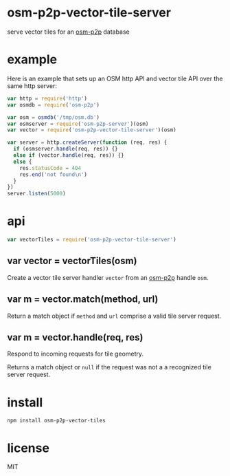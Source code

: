 # osm-p2p-vector-tile-server

serve vector tiles for an [osm-p2p][1] database

[1]: https://github.com/digidem/osm-p2p

# example

Here is an example that sets up an OSM http API and vector tile API over the
same http server:

``` js
var http = require('http')
var osmdb = require('osm-p2p')

var osm = osmdb('/tmp/osm.db')
var osmserver = require('osm-p2p-server')(osm)
var vector = require('osm-p2p-vector-tile-server')(osm)

var server = http.createServer(function (req, res) {
  if (osmserver.handle(req, res)) {}
  else if (vector.handle(req, res)) {}
  else {
    res.statusCode = 404
    res.end('not found\n')
  }
})
server.listen(5000)
```

# api

``` js
var vectorTiles = require('osm-p2p-vector-tile-server')
```

## var vector = vectorTiles(osm)

Create a vector tile server handler `vector` from an [osm-p2p][1] handle `osm`.

## var m = vector.match(method, url)

Return a match object if `method` and `url` comprise a valid tile server
request.

## var m = vector.handle(req, res)

Respond to incoming requests for tile geometry.

Returns a match object or `null` if the request was not a a recognized tile
server request.

# install

```
npm install osm-p2p-vector-tiles
```

# license

MIT
